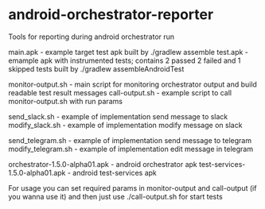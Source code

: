 # android-orchestrator-reporter
Tools for reporting during android orchestrator run

main.apk - example target test apk built by ./gradlew assemble
test.apk - emample apk with instrumented tests; contains 2 passed 2 failed and 1 skipped tests built by ./gradlew assembleAndroidTest

monitor-output.sh - main script for monitoring orchestrator output and build readable test result messages
call-output.sh - example script to call monitor-output.sh with run params

send_slack.sh - example of implementation send message to slack
modify_slack.sh - example of implementation modify message on slack

send_telegram.sh - example of implementation send message to telegram
modify_telegram.sh - example of implementation edit message in telegram

orchestrator-1.5.0-alpha01.apk - android orchestrator apk
test-services-1.5.0-alpha01.apk - android test-services apk



For usage you can set required params in monitor-output and call-output (if you wanna use it) and then just use ./call-output.sh for start tests